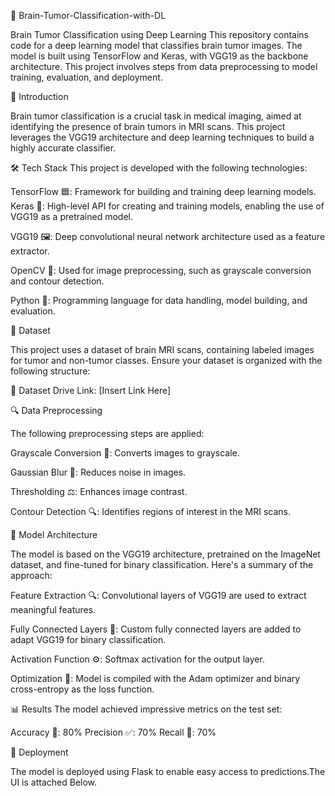 🧠 Brain-Tumor-Classification-with-DL

Brain Tumor Classification using Deep Learning
This repository contains code for a deep learning model that classifies brain tumor images. The model is built using TensorFlow and Keras, with VGG19 as the backbone architecture. This project involves steps from data preprocessing to model training, evaluation, and deployment.

📘 Introduction

Brain tumor classification is a crucial task in medical imaging, aimed at identifying the presence of brain tumors in MRI scans. This project leverages the VGG19 architecture and deep learning techniques to build a highly accurate classifier.

🛠️ Tech Stack
This project is developed with the following technologies:

TensorFlow 🟦: Framework for building and training deep learning models.
Keras 🔧: High-level API for creating and training models, enabling the use of VGG19 as a pretrained model.

VGG19 🖼️: Deep convolutional neural network architecture used as a feature extractor.

OpenCV 🎥: Used for image preprocessing, such as grayscale conversion and contour detection.

Python 🐍: Programming language for data handling, model building, and evaluation.

📂 Dataset

This project uses a dataset of brain MRI scans, containing labeled images for tumor and non-tumor classes. Ensure your dataset is organized with the following structure:

📎 Dataset Drive Link: [Insert Link Here]

🔍 Data Preprocessing

The following preprocessing steps are applied:

Grayscale Conversion 🎨: Converts images to grayscale.

Gaussian Blur 💨: Reduces noise in images.

Thresholding ⚖️: Enhances image contrast.

Contour Detection 🔍: Identifies regions of interest in the MRI scans.

🧩 Model Architecture

The model is based on the VGG19 architecture, pretrained on the ImageNet dataset, and fine-tuned for binary classification. Here's a summary of the approach:

Feature Extraction 🔍: Convolutional layers of VGG19 are used to extract meaningful features.

Fully Connected Layers 🔗: Custom fully connected layers are added to adapt VGG19 for binary classification.

Activation Function ⚙️: Softmax activation for the output layer.

Optimization 🧬: Model is compiled with the Adam optimizer and binary cross-entropy as the loss function.

📊 Results
The model achieved impressive metrics on the test set:

Accuracy 🎯: 80%
Precision ✅: 70%
Recall 🔄: 70%

🚀 Deployment

The model is deployed using Flask to enable easy access to predictions.The UI is attached Below.









